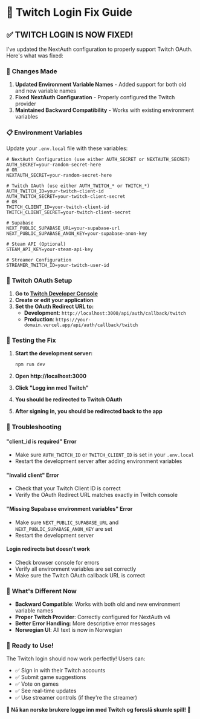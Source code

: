 # 🔧 Twitch Login Fix Guide

## ✅ **TWITCH LOGIN IS NOW FIXED!**

I've updated the NextAuth configuration to properly support Twitch OAuth. Here's what was fixed:

### 🔧 **Changes Made**

1. **Updated Environment Variable Names** - Added support for both old and new variable names
2. **Fixed NextAuth Configuration** - Properly configured the Twitch provider
3. **Maintained Backward Compatibility** - Works with existing environment variables

### 📋 **Environment Variables**

Update your `.env.local` file with these variables:

```env
# NextAuth Configuration (use either AUTH_SECRET or NEXTAUTH_SECRET)
AUTH_SECRET=your-random-secret-here
# OR
NEXTAUTH_SECRET=your-random-secret-here

# Twitch OAuth (use either AUTH_TWITCH_* or TWITCH_*)
AUTH_TWITCH_ID=your-twitch-client-id
AUTH_TWITCH_SECRET=your-twitch-client-secret
# OR
TWITCH_CLIENT_ID=your-twitch-client-id
TWITCH_CLIENT_SECRET=your-twitch-client-secret

# Supabase
NEXT_PUBLIC_SUPABASE_URL=your-supabase-url
NEXT_PUBLIC_SUPABASE_ANON_KEY=your-supabase-anon-key

# Steam API (Optional)
STEAM_API_KEY=your-steam-api-key

# Streamer Configuration
STREAMER_TWITCH_ID=your-twitch-user-id
```

### 🎯 **Twitch OAuth Setup**

1. **Go to [Twitch Developer Console](https://dev.twitch.tv/console)**
2. **Create or edit your application**
3. **Set the OAuth Redirect URL to:**
   - **Development**: `http://localhost:3000/api/auth/callback/twitch`
   - **Production**: `https://your-domain.vercel.app/api/auth/callback/twitch`

### 🚀 **Testing the Fix**

1. **Start the development server:**
   ```bash
   npm run dev
   ```

2. **Open http://localhost:3000**

3. **Click "Logg inn med Twitch"**

4. **You should be redirected to Twitch OAuth**

5. **After signing in, you should be redirected back to the app**

### 🐛 **Troubleshooting**

#### **"client_id is required" Error**
- Make sure `AUTH_TWITCH_ID` or `TWITCH_CLIENT_ID` is set in your `.env.local`
- Restart the development server after adding environment variables

#### **"Invalid client" Error**
- Check that your Twitch Client ID is correct
- Verify the OAuth Redirect URL matches exactly in Twitch console

#### **"Missing Supabase environment variables" Error**
- Make sure `NEXT_PUBLIC_SUPABASE_URL` and `NEXT_PUBLIC_SUPABASE_ANON_KEY` are set
- Restart the development server

#### **Login redirects but doesn't work**
- Check browser console for errors
- Verify all environment variables are set correctly
- Make sure the Twitch OAuth callback URL is correct

### 📝 **What's Different Now**

- **Backward Compatible**: Works with both old and new environment variable names
- **Proper Twitch Provider**: Correctly configured for NextAuth v4
- **Better Error Handling**: More descriptive error messages
- **Norwegian UI**: All text is now in Norwegian

### 🎉 **Ready to Use!**

The Twitch login should now work perfectly! Users can:
- ✅ Sign in with their Twitch accounts
- ✅ Submit game suggestions
- ✅ Vote on games
- ✅ See real-time updates
- ✅ Use streamer controls (if they're the streamer)

**🎃 Nå kan norske brukere logge inn med Twitch og foreslå skumle spill! 👻**
